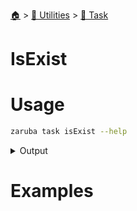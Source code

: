 <!--startTocHeader-->
[🏠](../../README.md) > [🔧 Utilities](../README.md) > [🔨 Task](README.md)
# IsExist
<!--endTocHeader-->

# Usage

<!--startCode-->
```bash
zaruba task isExist --help
```
 
<details>
<summary>Output</summary>
 
```````
Is task exist

Usage:
  zaruba task isExist <taskName> [projectFile] [flags]

Flags:
  -h, --help   help for isExist
```````
</details>
<!--endCode-->

# Examples



<!--startTocSubtopic-->
<!--endTocSubtopic-->